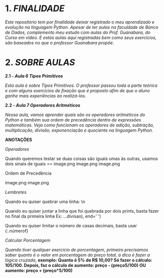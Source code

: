 # 1.  **_FINALIDADE_** 

*Este repositório tem por finalidade deixar registrado o meu aprendizado e evolução na linguagem Python. Apesar de ter aulas na faculdade de Banco de Dados, complemento meu estudo com aulas do Prof. Guanabara, do Curso em vídeo. E estas aulas aqui registradas bem como seus exercícios, são baseados no que o professor Guanabara propõe.*

# 2. **_SOBRE AULAS_**

**2.1 - _Aula 6 Tipos Primitivos_**

*Esta aula é sobre Tipos Primitivos. O professor passou toda a parte teórica e com alguns exercícios de fixação que é proposto afim de que o aluno ganhe mais experiências ao realizá-los.*

**2.2 - _Aula 7 Operadores Aritméticos_**

*Nessa aula, vamos aprender quais são os operadores aritméticos do Python e também sua ordem de precedência dentro de expressões matemáticas. Veja como funcionam os operadores de adição, subtração, multiplicação, divisão, exponenciação e quociente na linguagem Python.*

**ANOTAÇÕES**

_Operadores_

Quando queremos testar se duas coisas são iguais umas às outras, usamos dois sinais de iguais ==
image.png image.png image.png

Ordem de Precedência

image.png image.png

*_Lembretes_*

Quando eu quiser quebrar uma linha: \n

Quando eu quiser juntar a linha que foi quebrada por dois prints, basta fazer no final da primeira linha Ex: ...divisao), end=' ')

Quando eu quiser limitar o número de casas decimais, basta usar {:.númerof}

_Calcular Porcentagem_

*Quando tiver qualquer exercício de porcentagem, primeiro precisamos saber quanto é o valor em porcentagem do preço total, a dica é fazer a lógica cruzada*, **exemplo: Quanto é 5% de R$ 10,00? Só fazer o cálculo: 105/100. Depois, faz o cálculo de aumento: preço - (preço5/100) OU aumento: preço + (preço*5/100)**
